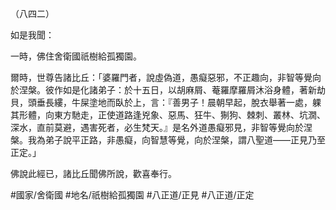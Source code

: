 （八四二）

如是我聞：

一時，佛住舍衛國祇樹給孤獨園。

爾時，世尊告諸比丘：「婆羅門者，說虛偽道，愚癡惡邪，不正趣向，非智等覺向於涅槃。彼作如是化諸弟子：於十五日，以胡麻屑、菴羅摩羅屑沐浴身體，著新劫貝，頭垂長縷，牛屎塗地而臥於上，言：『善男子！晨朝早起，脫衣舉著一處，躶其形體，向東方馳走，正使道路逢兇象、惡馬、狂牛、猘狗、棘刺、叢林、坑㵎、深水，直前莫避，遇害死者，必生梵天。』是名外道愚癡邪見，非智等覺向於涅槃。我為弟子說平正路，非愚癡，向智慧等覺，向於涅槃，謂八聖道——正見乃至正定。」

佛說此經已，諸比丘聞佛所說，歡喜奉行。

#國家/舍衛國
#地名/祇樹給孤獨園
#八正道/正見
#八正道/正定
